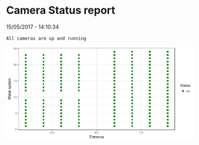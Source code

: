 Camera Status report
================
15/05/2017 - 14:10:34

    All cameras are up and running

![](camreport_files/figure-markdown_github/unnamed-chunk-2-1.png)
